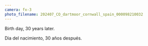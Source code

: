 ```yaml
---
camera: fx-3
photo_filename: 202407_CO_dartmoor_cornwall_spain_000098210032
---
```


Birth day, 30 years later.

Dia del nacimiento, 30 años después.